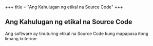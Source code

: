 +++
title = "Ang Kahulugan ng etikal na Source Code"
+++

## Ang Kahulugan ng etikal na Source Code

<!-- Software is considered Ethical Source if it meets the following five criteria: -->
Ang software ay tinuturing etikal na Source Code kung mapapasa itong limang kriterion:

<!-- 1. It is freely distributed with source code and can be used or combined with other software without a royalty or fee. -->


<!-- 1. It is developed in public and is welcoming of community contributions. -->


<!-- 1. Its community is governed by a code of conduct that is consistently and fairly enforced. -->


<!-- 1. Its creators have the right to prohibit its use by individuals or organizations engaged in human rights violations or other behavior that they deem unethical. -->


<!-- 1. Its creators have the right to solicit reasonable and voluntary compensation from the communities or institutions that benefit from the software. -->


<!-- The Ethical Source Definition is a living document. The Ethical Source community at large owns this definition and may improve and evolve it by contributing issues and revisions in [our Github repository](https://github.com/ContributorCovenant/ethicalsource "Ethical Source Definition source code"). -->




